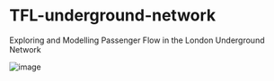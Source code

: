 # TFL-underground-network
Exploring and Modelling Passenger Flow in the London Underground Network

![image](https://github.com/user-attachments/assets/89f7cb9b-44c3-40dc-a9d1-09f5a8384d13)
